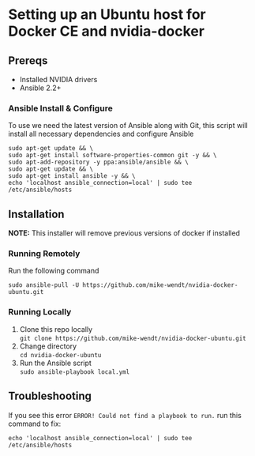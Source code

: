 # Setting up an Ubuntu host for Docker CE and nvidia-docker

## Prereqs

* Installed NVIDIA drivers
* Ansible 2.2+

### Ansible Install & Configure

To use we need the latest version of Ansible along with Git, this script will
install all necessary dependencies and configure Ansible
```
sudo apt-get update && \
sudo apt-get install software-properties-common git -y && \
sudo apt-add-repository -y ppa:ansible/ansible && \
sudo apt-get update && \
sudo apt-get install ansible -y && \
echo 'localhost ansible_connection=local' | sudo tee /etc/ansible/hosts
```

## Installation

**NOTE:** This installer will remove previous versions of docker if installed

### Running Remotely

Run the following command
```
sudo ansible-pull -U https://github.com/mike-wendt/nvidia-docker-ubuntu.git 
```

### Running Locally

1. Clone this repo locally <br>`git clone https://github.com/mike-wendt/nvidia-docker-ubuntu.git`
2. Change directory <br>`cd nvidia-docker-ubuntu`
3. Run the Ansible script <br>`sudo ansible-playbook local.yml`

## Troubleshooting

If you see this error `ERROR! Could not find a playbook to run.` run this 
command to fix:
```
echo 'localhost ansible_connection=local' | sudo tee /etc/ansible/hosts
```
